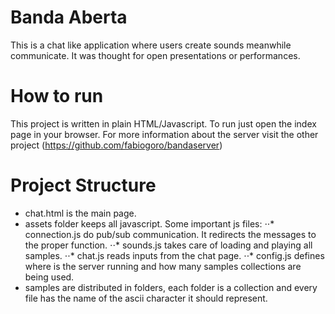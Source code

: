 # Banda Aberta

This is a chat like application where users create sounds meanwhile communicate. It was thought for open presentations or performances.

# How to run

This project is written in plain HTML/Javascript.
To run just open the index page in your browser.
For more information about the server visit the other project (https://github.com/fabiogoro/bandaserver)

# Project Structure

* chat.html is the main page.
* assets folder keeps all javascript. Some important js files:
⋅⋅* connection.js do pub/sub communication. It redirects the messages to the proper function.
⋅⋅* sounds.js takes care of loading and playing all samples.
⋅⋅* chat.js reads inputs from the chat page.
⋅⋅* config.js defines where is the server running and how many samples collections are being used.
* samples are distributed in folders, each folder is a collection and every file has the name of the ascii character it should represent.

